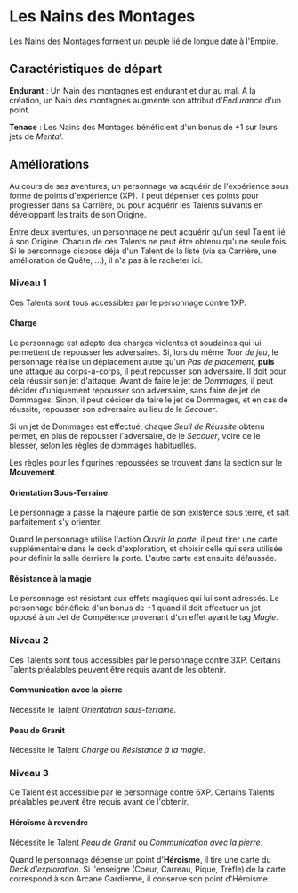 # Les Nains des Montages

Les Nains des Montages forment un peuple lié de longue date à l'Empire.

## Caractéristiques de départ

**Endurant** : Un Nain des montagnes est endurant et dur au mal. A la création, un Nain des montagnes augmente son attribut d'_Endurance_ d'un point.

**Tenace** : Les Nains des Montages bénéficient d'un bonus de +1 sur leurs jets de _Mental_.

## Améliorations

Au cours de ses aventures, un personnage va acquérir de l'expérience sous forme de points d'expérience (XP). Il peut dépenser ces points pour progresser dans sa Carrière, ou pour acquérir les Talents suivants en développant les traits de son Origine.

Entre deux aventures, un personnage ne peut acquérir qu'un seul Talent lié à son Origine. Chacun de ces Talents ne peut être obtenu qu'une seule fois. Si le personnage dispose déjà d'un Talent de la liste (via sa Carrière, une amélioration de Quête, ...), il n'a pas à le racheter ici.

### Niveau 1

Ces Talents sont tous accessibles par le personnage contre 1XP.

#### Charge

Le personnage est adepte des charges violentes et soudaines qui lui permettent de repousser les adversaires. Si, lors du même _Tour de jeu_, le personnage réalise un déplacement autre qu'un _Pas de placement_, **puis** une attaque au corps-à-corps, il peut repousser son adversaire. Il doit pour cela réussir son jet d'attaque. Avant de faire le jet de _Dommages_, il peut décider d'uniquement repousser son adversaire, sans faire de jet de Dommages. Sinon, il peut décider de faire le jet de Dommages, et en cas de réussite, repousser son adversaire au lieu de le _Secouer_.

Si un jet de Dommages est effectué, chaque _Seuil de Réussite_ obtenu permet, en plus de repousser l'adversaire, de le _Secouer_, voire de le blesser, selon les règles de dommages habituelles.

Les règles pour les figurines repoussées se trouvent dans la section sur le **Mouvement**.

#### Orientation Sous-Terraine

Le personnage a passé la majeure partie de son existence sous terre, et sait parfaitement s'y orienter.

Quand le personnage utilise l'action _Ouvrir la porte_, il peut tirer une carte supplémentaire dans le deck d'exploration, et choisir celle qui sera utilisée pour définir la salle derrière la porte. L'autre carte est ensuite défaussée.

#### Résistance à la magie

Le personnage est résistant aux effets magiques qui lui sont adressés. Le personnage bénéficie d'un bonus de +1 quand il doit effectuer un jet opposé à un Jet de Compétence provenant d'un effet ayant le tag _Magie_.

### Niveau 2

Ces Talents sont tous accessibles par le personnage contre 3XP. Certains Talents préalables peuvent être requis avant de les obtenir.

#### Communication avec la pierre

Nécessite le Talent _Orientation sous-terraine_.

#### Peau de Granit

Nécessite le Talent _Charge_ ou _Résistance à la magie_.

### Niveau 3

Ce Talent est accessible par le personnage contre 6XP. Certains Talents préalables peuvent être requis avant de l'obtenir.

#### Héroïsme à revendre

Nécessite le Talent _Peau de Granit_ ou _Communication avec la pierre_.

Quand le personnage dépense un point d'**Héroisme**, il tire une carte du _Deck d'exploration_. Si l'enseigne (Coeur, Carreau, Pique, Trèfle) de la carte correspond à son Arcane Gardienne, il conserve son point d'Héroisme.
